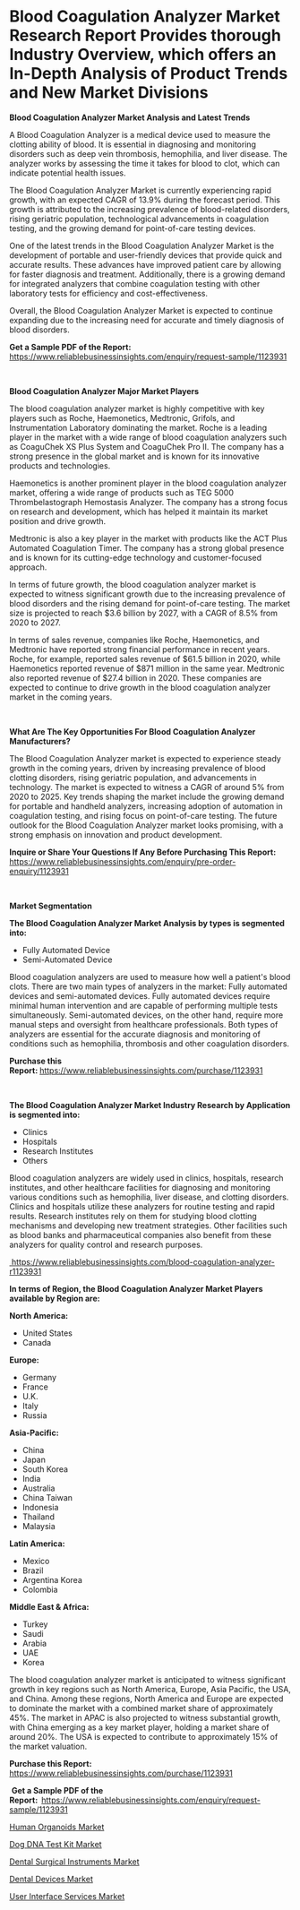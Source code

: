 <p><h1>Blood Coagulation Analyzer Market Research Report Provides thorough Industry Overview, which offers an In-Depth Analysis of Product Trends and New Market Divisions</h1></p><p><strong>Blood Coagulation Analyzer Market Analysis and Latest Trends</strong></p>
<p><p>A Blood Coagulation Analyzer is a medical device used to measure the clotting ability of blood. It is essential in diagnosing and monitoring disorders such as deep vein thrombosis, hemophilia, and liver disease. The analyzer works by assessing the time it takes for blood to clot, which can indicate potential health issues.</p><p>The Blood Coagulation Analyzer Market is currently experiencing rapid growth, with an expected CAGR of 13.9% during the forecast period. This growth is attributed to the increasing prevalence of blood-related disorders, rising geriatric population, technological advancements in coagulation testing, and the growing demand for point-of-care testing devices.</p><p>One of the latest trends in the Blood Coagulation Analyzer Market is the development of portable and user-friendly devices that provide quick and accurate results. These advances have improved patient care by allowing for faster diagnosis and treatment. Additionally, there is a growing demand for integrated analyzers that combine coagulation testing with other laboratory tests for efficiency and cost-effectiveness.</p><p>Overall, the Blood Coagulation Analyzer Market is expected to continue expanding due to the increasing need for accurate and timely diagnosis of blood disorders.</p></p>
<p><strong>Get a Sample PDF of the Report:&nbsp;</strong> <a href="https://www.reliablebusinessinsights.com/enquiry/request-sample/1123931">https://www.reliablebusinessinsights.com/enquiry/request-sample/1123931</a></p>
<p>&nbsp;</p>
<p><strong>Blood Coagulation Analyzer Major Market Players</strong></p>
<p><p>The blood coagulation analyzer market is highly competitive with key players such as Roche, Haemonetics, Medtronic, Grifols, and Instrumentation Laboratory dominating the market. Roche is a leading player in the market with a wide range of blood coagulation analyzers such as CoaguChek XS Plus System and CoaguChek Pro II. The company has a strong presence in the global market and is known for its innovative products and technologies.</p><p>Haemonetics is another prominent player in the blood coagulation analyzer market, offering a wide range of products such as TEG 5000 Thrombelastograph Hemostasis Analyzer. The company has a strong focus on research and development, which has helped it maintain its market position and drive growth.</p><p>Medtronic is also a key player in the market with products like the ACT Plus Automated Coagulation Timer. The company has a strong global presence and is known for its cutting-edge technology and customer-focused approach.</p><p>In terms of future growth, the blood coagulation analyzer market is expected to witness significant growth due to the increasing prevalence of blood disorders and the rising demand for point-of-care testing. The market size is projected to reach $3.6 billion by 2027, with a CAGR of 8.5% from 2020 to 2027.</p><p>In terms of sales revenue, companies like Roche, Haemonetics, and Medtronic have reported strong financial performance in recent years. Roche, for example, reported sales revenue of $61.5 billion in 2020, while Haemonetics reported revenue of $871 million in the same year. Medtronic also reported revenue of $27.4 billion in 2020. These companies are expected to continue to drive growth in the blood coagulation analyzer market in the coming years.</p></p>
<p>&nbsp;</p>
<p><strong>What Are The Key Opportunities For Blood Coagulation Analyzer Manufacturers?</strong></p>
<p><p>The Blood Coagulation Analyzer market is expected to experience steady growth in the coming years, driven by increasing prevalence of blood clotting disorders, rising geriatric population, and advancements in technology. The market is expected to witness a CAGR of around 5% from 2020 to 2025. Key trends shaping the market include the growing demand for portable and handheld analyzers, increasing adoption of automation in coagulation testing, and rising focus on point-of-care testing. The future outlook for the Blood Coagulation Analyzer market looks promising, with a strong emphasis on innovation and product development.</p></p>
<p><strong>Inquire or Share Your Questions If Any Before Purchasing This Report:</strong> <a href="https://www.reliablebusinessinsights.com/enquiry/pre-order-enquiry/1123931">https://www.reliablebusinessinsights.com/enquiry/pre-order-enquiry/1123931</a></p>
<p>&nbsp;</p>
<p><strong>Market Segmentation</strong></p>
<p><strong>The Blood Coagulation Analyzer Market Analysis by types is segmented into:</strong></p>
<p><ul><li>Fully Automated Device</li><li>Semi-Automated Device</li></ul></p>
<p><p>Blood coagulation analyzers are used to measure how well a patient's blood clots. There are two main types of analyzers in the market: Fully automated devices and semi-automated devices. Fully automated devices require minimal human intervention and are capable of performing multiple tests simultaneously. Semi-automated devices, on the other hand, require more manual steps and oversight from healthcare professionals. Both types of analyzers are essential for the accurate diagnosis and monitoring of conditions such as hemophilia, thrombosis and other coagulation disorders.</p></p>
<p><strong>Purchase this Report:&nbsp;</strong><a href="https://www.reliablebusinessinsights.com/purchase/1123931">https://www.reliablebusinessinsights.com/purchase/1123931</a></p>
<p>&nbsp;</p>
<p><strong>The Blood Coagulation Analyzer Market Industry Research by Application is segmented into:</strong></p>
<p><ul><li>Clinics</li><li>Hospitals</li><li>Research Institutes</li><li>Others</li></ul></p>
<p><p>Blood coagulation analyzers are widely used in clinics, hospitals, research institutes, and other healthcare facilities for diagnosing and monitoring various conditions such as hemophilia, liver disease, and clotting disorders. Clinics and hospitals utilize these analyzers for routine testing and rapid results. Research institutes rely on them for studying blood clotting mechanisms and developing new treatment strategies. Other facilities such as blood banks and pharmaceutical companies also benefit from these analyzers for quality control and research purposes.</p></p>
<p><a href="https://www.reliablebusinessinsights.com/blood-coagulation-analyzer-r1123931">&nbsp;https://www.reliablebusinessinsights.com/blood-coagulation-analyzer-r1123931</a></p>
<p><strong>In terms of Region, the Blood Coagulation Analyzer Market Players available by Region are:</strong></p>
<p>
    <p> <strong> North America: </strong>
        <ul>
            <li>United States</li>
            <li>Canada</li>
        </ul>
        </p> 
    <p> <strong> Europe: </strong>
        <ul>
            <li>Germany</li>
            <li>France</li>
            <li>U.K.</li>
            <li>Italy</li>
            <li>Russia</li>
        </ul>
        </p> 
    <p> <strong> Asia-Pacific: </strong>
        <ul>
            <li>China</li>
            <li>Japan</li>
            <li>South Korea</li>
            <li>India</li>
            <li>Australia</li>
            <li>China Taiwan</li>
            <li>Indonesia</li>
            <li>Thailand</li>
            <li>Malaysia</li>
        </ul>
        </p> 
    <p> <strong> Latin America: </strong>
        <ul>
            <li>Mexico</li>
            <li>Brazil</li>
            <li>Argentina Korea</li>
            <li>Colombia</li>
        </ul>
        </p> 
    <p> <strong> Middle East & Africa: </strong>
        <ul>
            <li>Turkey</li>
            <li>Saudi</li>
            <li>Arabia</li>
            <li>UAE</li>
            <li>Korea</li>
        </ul>
    </p>
    </p>
<p><p>The blood coagulation analyzer market is anticipated to witness significant growth in key regions such as North America, Europe, Asia Pacific, the USA, and China. Among these regions, North America and Europe are expected to dominate the market with a combined market share of approximately 45%. The market in APAC is also projected to witness substantial growth, with China emerging as a key market player, holding a market share of around 20%. The USA is expected to contribute to approximately 15% of the market valuation.</p></p>
<p><strong>Purchase this Report: </strong><a href="https://www.reliablebusinessinsights.com/purchase/1123931">https://www.reliablebusinessinsights.com/purchase/1123931</a></p>
<p>&nbsp;<strong>Get a Sample PDF of the Report:&nbsp;&nbsp;</strong><a href="https://www.reliablebusinessinsights.com/enquiry/request-sample/1123931">https://www.reliablebusinessinsights.com/enquiry/request-sample/1123931</a></p>
<p><strong></strong></p>
<p><p><a href="https://github.com/wwwkeltoum/Market-Research-Report-List-4/blob/main/human-organoids-market.md">Human Organoids Market</a></p><p><a href="https://github.com/joannesouthgate/Market-Research-Report-List-4/blob/main/dog-dna-test-kit-market.md">Dog DNA Test Kit Market</a></p><p><a href="https://github.com/sofayahoo2023/Market-Research-Report-List-5/blob/main/dental-surgical-instruments-market.md">Dental Surgical Instruments Market</a></p><p><a href="https://github.com/xphhkedv5/Market-Research-Report-List-1/blob/main/dental-devices-market.md">Dental Devices Market</a></p><p><a href="https://issuu.com/reportprime-2/docs/user-interface-services-market-size-2030.pptx">User Interface Services Market</a></p></p>